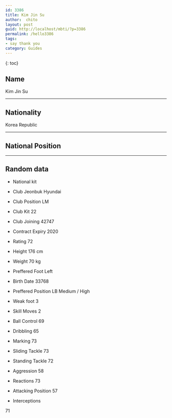 ```yaml
---
id: 3386
title: Kim Jin Su
author:  chito 
layout: post
guid: http://localhost/mbti/?p=3386
permalink: /hello3386
tags:
- say thank you
category: Guides
---
```



{: toc}


## Name  
Kim Jin Su 

* * *

## Nationality  
Korea Republic 

* * *

## National Position 

* * *

## Random data 

  * National kit 
  * Club 
Jeonbuk Hyundai 

  * Club Position 
LM 

  * Club Kit 
22 

  * Club Joining 
42747 

  * Contract Expiry 
2020 

  * Rating 
72 

  * Height 
176 cm 

  * Weight 
70 kg 

  * Preffered Foot 
Left 

  * Birth Date 
33768 

  * Preffered Position 
LB Medium / High 

  * Weak foot 
3 

  * Skill Moves 
2 

  * Ball Control 
69 

  * Dribbling 
65 

  * Marking 
73 

  * Sliding Tackle 
73 

  * Standing Tackle 
72 

  * Aggression 
58 

  * Reactions 
73 

  * Attacking Position 
57 

  * Interceptions 

71</ul>